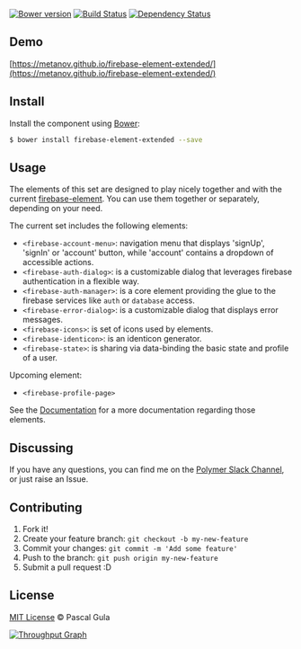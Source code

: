 [![Bower version](https://badge.fury.io/bo/firebase-element-extended.svg)](https://badge.fury.io/bo/firebase-element-extended)
[![Build Status](https://travis-ci.org/MeTaNoV/firebase-element-extended.svg?branch=master)](https://travis-ci.org/MeTaNoV/firebase-element-extended)
[![Dependency Status](https://gemnasium.com/MeTaNoV/firebase-element-extended.svg)](https://gemnasium.com/MeTaNoV/firebase-element-extended)

## Demo

[https://metanov.github.io/firebase-element-extended/](https://metanov.github.io/firebase-element-extended/)

## Install

Install the component using [Bower](http://bower.io/):

```sh
$ bower install firebase-element-extended --save
```

## Usage

The elements of this set are designed to play nicely together and with the current [firebase-element](https://elements.polymer-project.org/elements/firebase-element). You can use them together or separately, depending on your need.

The current set includes the following elements:
- `<firebase-account-menu>`: navigation menu that displays 'signUp', 'signIn' or 'account' button, while 'account' contains a dropdown of accessible actions.
- `<firebase-auth-dialog>`: is a customizable dialog that leverages firebase authentication in a flexible way.
- `<firebase-auth-manager>`: is a core element providing the glue to the firebase services like `auth` or `database` access.
- `<firebase-error-dialog>`: is a customizable dialog that displays error messages.
- `<firebase-icons>`: is set of icons used by elements.
- `<firebase-identicon>`: is an identicon generator.
- `<firebase-state>`: is sharing via data-binding the basic state and profile of a user.

Upcoming element:
- `<firebase-profile-page>`

See the [Documentation](https://metanov.github.io/firebase-element-extended/) for a more documentation regarding those elements.

## Discussing

If you have any questions, you can find me on the [Polymer Slack Channel](https://polymer.slack.com/), or just raise an Issue.

## Contributing

1. Fork it!
2. Create your feature branch: `git checkout -b my-new-feature`
3. Commit your changes: `git commit -m 'Add some feature'`
4. Push to the branch: `git push origin my-new-feature`
5. Submit a pull request :D

## License

[MIT License](http://opensource.org/licenses/MIT) © Pascal Gula

[![Throughput Graph](https://graphs.waffle.io/MeTaNoV/firebase-element-extended/throughput.svg)](https://waffle.io/MeTaNoV/firebase-element-extended/metrics)

